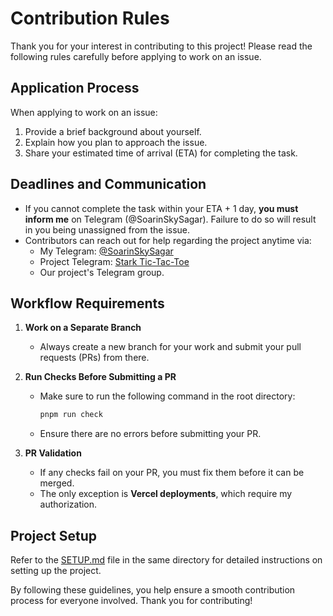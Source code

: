 # Contribution Rules

Thank you for your interest in contributing to this project! Please read the following rules carefully before applying to work on an issue.

## Application Process

When applying to work on an issue:

1. Provide a brief background about yourself.
2. Explain how you plan to approach the issue.
3. Share your estimated time of arrival (ETA) for completing the task.

## Deadlines and Communication

- If you cannot complete the task within your ETA + 1 day, **you must inform me** on Telegram (@SoarinSkySagar). Failure to do so will result in you being unassigned from the issue.
- Contributors can reach out for help regarding the project anytime via:
  - My Telegram: [@SoarinSkySagar](https://t.me/SoarinSkySagar)
  - Project Telegram: [Stark Tic-Tac-Toe](https://t.me/starktictactoe)
  - Our project's Telegram group.

## Workflow Requirements

1. **Work on a Separate Branch**
   - Always create a new branch for your work and submit your pull requests (PRs) from there.

2. **Run Checks Before Submitting a PR**
   - Make sure to run the following command in the root directory:
     ```bash
     pnpm run check
     ```
   - Ensure there are no errors before submitting your PR.

3. **PR Validation**
   - If any checks fail on your PR, you must fix them before it can be merged.
   - The only exception is **Vercel deployments**, which require my authorization.

## Project Setup

Refer to the [SETUP.md](./SETUP.md) file in the same directory for detailed instructions on setting up the project.

By following these guidelines, you help ensure a smooth contribution process for everyone involved. Thank you for contributing!
